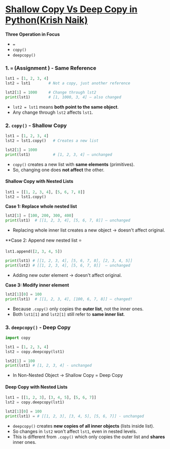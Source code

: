 # [Shallow Copy Vs Deep Copy in Python(Krish Naik)](https://www.youtube.com/watch?v=SgUwPDT9tEs&pp=ygUcc2hhbGxvdyBhbmQgZGVlcCBjb3B5IHB5dGhvbtIHCQl-CQGHKiGM7w%3D%3D "Shallow Copy Vs Deep Copy in Python")


**Three Operation in Focus**
- `=`
- `copy()`
- `deepcopy()`

### 1.  `=` (Assignment ) - Same Reference

```python
lst1 = [1, 2, 3, 4]
lst2 = lst1        # Not a copy, just another reference

lst2[1] = 1000     # Change through lst2
print(lst1)        # [1, 1000, 3, 4] — also changed
```
- `lst2 = lst1` means **both point to the same object**.
- Any change through `lst2` affects `lst1`.


### 2. `copy()` - Shallow Copy

```python
lst1 = [1, 2, 3, 4]
lst2 = lst1.copy()   # Creates a new list

lst2[1] = 1000
print(lst1)          # [1, 2, 3, 4] — unchanged
```
- `copy()` creates a new list with **same elements** (primitives).
- So, changing one does **not affect** the other.

#### Shallow Copy with Nested Lists

```python
lst1 = [[1, 2, 3, 4], [5, 6, 7, 8]]
lst2 = lst1.copy()
```

**Case 1: Replace whole nested list**
```python
lst2[1] = [100, 200, 300, 400]
print(lst1)  # [[1, 2, 3, 4], [5, 6, 7, 8]] — unchanged
```
- Replacing whole inner list creates a new object → doesn't affect original.

**Case 2: Append new nested list ⭐
```python
lst1.append([2, 3, 4, 5])

print(lst1) # [[1, 2, 3, 4], [5, 6, 7, 8], [2, 3, 4, 5]]
print(lst2) # [[1, 2, 3, 4], [5, 6, 7, 8]]  — unchanged
```
- Adding new outer element → doesn't affect original.

**Case 3: Modify inner element**
```python
lst2[1][0] = 100
print(lst1)  # [[1, 2, 3, 4], [100, 6, 7, 8]] — changed!
```
- Because `.copy()` only copies the **outer list**, not the inner ones.
- Both `lst1[1]` and `lst2[1]` still refer to **same inner list**.


### 3. `deepcopy()` - Deep Copy

```python
import copy
```

```python
lst1 = [1, 2, 3, 4]
lst2 = copy.deepcopy(lst1)

lst2[1] = 100
print(lst1) # [1, 2, 3, 4] - unchanged
```
- In Non-Nested Object -> Shallow Copy = Deep Copy
#### Deep Copy with Nested Lists
```python
lst1 = [[1, 2, 3], [3, 4, 5], [5, 6, 7]]
lst2 = copy.deepcopy(lst1)

lst2[1][0] = 100
print(lst1) = # [[1, 2, 3], [3, 4, 5], [5, 6, 7]] - unchanged
```

- `deepcopy()` creates **new copies of all inner objects** (lists inside list).
-  So changes in `lst2` won't affect `lst1`, even in nested levels.
-  This is different from `.copy()` which only copies the outer list and **shares** inner ones.